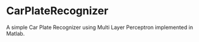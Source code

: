 # CarPlateRecognizer

A simple Car Plate Recognizer using Multi Layer Perceptron implemented in Matlab.
